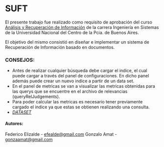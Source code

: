 # SUFT

El presente trabajo fue realizado como requisito de aprobación del curso [Análisis y Recuperación de Información](http://www.exa.unicen.edu.ar/catedras/ayrdatos/) de la carrera Ingeniería en Sistemas de la Universidad Nacional del Centro de la Pcia. de Buenos Aires.

El objetivo del mismo consistió en diseñar e implementar un sistema de Recuperación de Información basado en documentos.


### CONSEJOS:
- Antes de realizar cualquier búsqueda debe cargar el indice, el cual puede
 cargar a través del panel de configuraciones. En dicho panel además puede crear
 un nuevo indice a partir de un data set.
- En el panel de metricas se van a visualizar las metricas obtenidas para las
 querys que se encuentre en el archivo de relevancias (queryRelJudgements).
- Para poder calcular las metricas es necesario tener previamente cargado
 el indice ya que estas se obtienen realizando una consulta.
- *[DATASET](http://www.exa.unicen.edu.ar/catedras/ayrdatos/Forum_Data.zip)*

#### Autores:
 Federico Elizalde   - efealde@gmail.com
 Gonzalo Amat        - gonzaamat@gmail.com    
